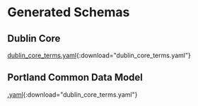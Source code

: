 # Generated Schemas

## Dublin Core

[dublin_core_terms.yaml](models/dc/dublin_core_terms.yaml){:download="dublin_core_terms.yaml"}

## Portland Common Data Model

[.yaml](models/dc/dublin_core_terms.yaml){:download="dublin_core_terms.yaml"}

